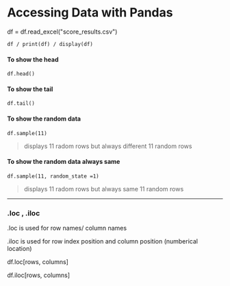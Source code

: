 # Accessing Data with Pandas

df = df.read_excel("score_results.csv")

`df / print(df) / display(df)`

#### To show the head

`df.head()`

#### To show the tail

`df.tail()`

#### To show the random data

`df.sample(11)`

> displays 11 radom rows but always different 11 random rows

#### To show the random data always same

`df.sample(11, random_state =1)`

> displays 11 radom rows but always same 11 random rows

*********************************************************************************************************************************************************************************

### .loc , .iloc


.loc is used for row names/ column names

.iloc is used for row index position and column position (numberical location)

df.loc[rows, columns]

df.iloc[rows, columns]





